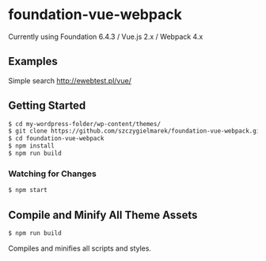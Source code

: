 # foundation-vue-webpack
Currently using Foundation 6.4.3 / Vue.js 2.x / Webpack 4.x

## Examples
Simple search http://ewebtest.pl/vue/

## Getting Started  
```bash
$ cd my-wordpress-folder/wp-content/themes/
$ git clone https://github.com/szczygielmarek/foundation-vue-webpack.git
$ cd foundation-vue-webpack
$ npm install
$ npm run build
```

### Watching for Changes
```bash
$ npm start
```

## Compile and Minify All Theme Assets
```bash
$ npm run build
```
Compiles and minifies all scripts and styles.
